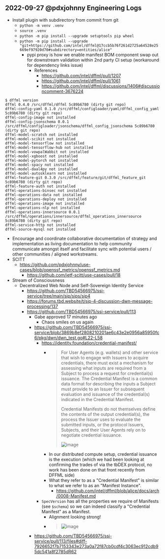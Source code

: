 ## 2022-09-27 @pdxjohnny Engineering Logs

- Install plugin with subdirectory from commit from git
  - `python -m venv .venv`
  - `source .venv`
  - `python -m pip install --upgrade setuptools pip wheel`
  - `python -m pip install --upgrade "git+https://github.com/intel/dffml@17ccb5b76f261d2725a64528e25669ef97920d70#subdirectory=entities/alice"`
    - pypi proxy is how we enable manifest BOM component swap out for downstream validation within 2nd party CI setup (workaround for dependency links issue)
      - References
        - https://github.com/intel/dffml/pull/1207
        - https://github.com/intel/dffml/pull/1061
        - https://github.com/intel/dffml/discussions/1406#discussioncomment-3676224

```
$ dffml version
dffml 0.4.0 /src/dffml/dffml 5c89b6780 (dirty git repo)
dffml-config-yaml 0.1.0 /src/dffml/configloader/yaml/dffml_config_yaml 5c89b6780 (dirty git repo)
dffml-config-image not installed
dffml-config-jsonschema 0.0.1 /src/dffml/configloader/jsonschema/dffml_config_jsonschema 5c89b6780 (dirty git repo)
dffml-model-scratch not installed
dffml-model-scikit not installed
dffml-model-tensorflow not installed
dffml-model-tensorflow-hub not installed
dffml-model-vowpalWabbit not installed
dffml-model-xgboost not installed
dffml-model-pytorch not installed
dffml-model-spacy not installed
dffml-model-daal4py not installed
dffml-model-autosklearn not installed
dffml-feature-git 0.3.0 /src/dffml/feature/git/dffml_feature_git 5c89b6780 (dirty git repo)
dffml-feature-auth not installed
dffml-operations-binsec not installed
dffml-operations-data not installed
dffml-operations-deploy not installed
dffml-operations-image not installed
dffml-operations-nlp not installed
dffml-operations-innersource 0.0.1 /src/dffml/operations/innersource/dffml_operations_innersource 5c89b6780 (dirty git repo)
dffml-service-http not installed
dffml-source-mysql not installed
```

- Encourage and coordinate collaborative documentation of strategy and implementation as living documentation to help community communicate amongst itself and facilitate sync with potential users / other communities / aligned workstreams.
- SCITT
  - https://github.com/pdxjohnny/use-cases/blob/openssf_metrics/openssf_metrics.md
    - https://github.com/ietf-scitt/use-cases/pull/18
- Stream of Consciousness
  - Decentralized Web Node and Self-Sovereign Identity Service
    - https://github.com/TBD54566975/ssi-service/tree/main/sip/sips/sip4
    - https://forums.tbd.website/t/sip-4-discussion-dwn-message-processing/137
    - https://github.com/TBD54566975/ssi-service/pull/113
      - Gabe approved 17 minutes ago
        - Chaos smiles on us again
      - https://github.com/TBD54566975/ssi-service/blob/3869b8ef2808210201ae6c43e2e0956a85950fc6/pkg/dwn/dwn_test.go#L22-L58
        - https://identity.foundation/credential-manifest/
          - > For User Agents (e.g. wallets) and other service that wish to engage with Issuers to acquire credentials, there must exist a mechanism for assessing what inputs are required from a Subject to process a request for credential(s) issuance. The Credential Manifest is a common data format for describing the inputs a Subject must provide to an Issuer for subsequent evaluation and issuance of the credential(s) indicated in the Credential Manifest.
            >
            > Credential Manifests do not themselves define the contents of the output credential(s), the process the Issuer uses to evaluate the submitted inputs, or the protocol Issuers, Subjects, and their User Agents rely on to negotiate credential issuance.
            > 
            > ![image](https://user-images.githubusercontent.com/5950433/192642680-627f9da6-ebb1-45b6-9872-7202e8b3fcaf.png)
          - In our distributed compute setup, credential issuance is the execution (which we had been looking at confirming the trades of via the tbDEX protocol, no work has been done on that front recently from DFFML side)
          - What they refer to as a "Credential Manifest" is similar to what we refer to as an "Manifest Instance".
            - https://github.com/intel/dffml/blob/alice/docs/arch/0008-Manifest.md
        - `SpecVersion` has all the properties we require of Manifests (see `$schema`) so we can indeed classify a "Credential Manifest" as a Manifest.
          - Alignment looking strong!
          - > ![image](https://user-images.githubusercontent.com/5950433/192644284-3cf55d65-ca00-4c25-98fa-babf1bfd945d.png)
      - https://github.com/TBD54566975/ssi-service/pull/113/files#diff-7926652f7b7153343e273a0a72f87cb0cdf4c3063ec912cdb95dc541a8f2785dR62